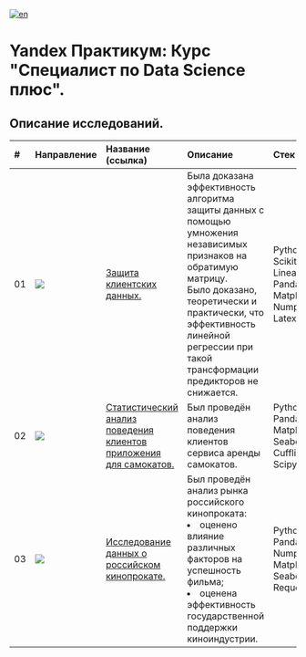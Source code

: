 [![en](https://img.shields.io/badge/lang-en-red.svg)](README.en.md)


# Yandex Практикум: Курс "Специалист по Data Science плюс".

## Описание исследований.
| # | Направление | Название (ссылка) | Описание | Стек |
|:--|:--|:--|:--|:--|
| 01 | ![](https://img.shields.io/badge/ML-753636) |[Защита клиентских данных.](https://github.com/mrBrain101/Yandex_Practicum_projects/tree/677e8370dee0aadea6a333ea7df9ac2beb0f571f/Math_Customer_Data_Protection)| Была доказана эффективность алгоритма защиты данных с помощью умножения независимых признаков на обратимую матрицу.<br> Было доказано, теоретически и практически, что эффективность линейной регрессии при такой трансформации предикторов не снижается.|Python.<br>Scikit-Learn: LinearRegression.<br>Pandas. <br>Matplotlib. <br>Numpy.<br>Latex.|
| 02 | ![](https://img.shields.io/badge/STATS-736e68) |[Статистический анализ поведения клиентов приложения для самокатов.](https://github.com/mrBrain101/Yandex_Practicum_projects/tree/677e8370dee0aadea6a333ea7df9ac2beb0f571f/Stats_Scooter_App_Research)|Был проведён анализ поведения клиентов сервиса аренды самокатов.|Python.<br>Pandas, Numpy.<br>Matplotlib, Seaborn, Cufflinks.<br>Scipy, Math.|
| 03 | ![](https://img.shields.io/badge/Research-175559) | [Исследование данных о российском кинопрокате.](https://github.com/mrBrain101/Yandex_Practicum_projects/tree/9045587e6385411002522d97a2f8c578d708a438/Research_Projects/03_Research_MC_Movie_Market) | Был проведён анализ рынка российского кинопроката:<br><li>оценено влияние различных факторов на успешность фильма;<li>оценена эффективность государственной поддержки киноиндустрии. | Python.<br>Pandas.<br>Numpy.<br>Matplotlib, Seaborn.<br>Requests, IO.|
